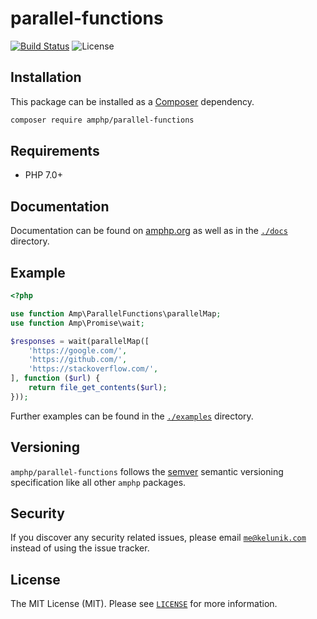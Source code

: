 # parallel-functions

[![Build Status](https://img.shields.io/travis/amphp/parallel-functions/master.svg?style=flat-square)](https://travis-ci.org/amphp/parallel-functions)
![License](https://img.shields.io/badge/license-MIT-blue.svg?style=flat-square)

## Installation

This package can be installed as a [Composer](https://getcomposer.org/) dependency.

```bash
composer require amphp/parallel-functions
```

## Requirements

- PHP 7.0+

## Documentation

Documentation can be found on [amphp.org](https://amphp.org/parallel-functions/) as well as in the [`./docs`](./docs) directory.

## Example

```php
<?php

use function Amp\ParallelFunctions\parallelMap;
use function Amp\Promise\wait;

$responses = wait(parallelMap([
    'https://google.com/',
    'https://github.com/',
    'https://stackoverflow.com/',
], function ($url) {
    return file_get_contents($url);
}));
```

Further examples can be found in the [`./examples`](examples) directory.

## Versioning

`amphp/parallel-functions` follows the [semver](http://semver.org/) semantic versioning specification like all other `amphp` packages.

## Security

If you discover any security related issues, please email [`me@kelunik.com`](mailto:me@kelunik.com) instead of using the issue tracker.

## License

The MIT License (MIT). Please see [`LICENSE`](./LICENSE) for more information.
